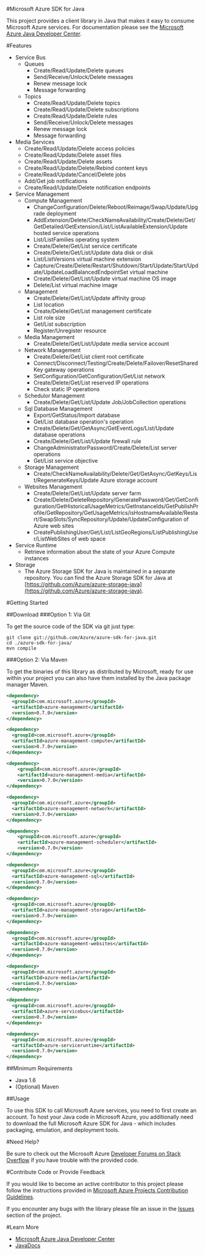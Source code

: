 #Microsoft Azure SDK for Java

This project provides a client library in Java that makes it easy to consume Microsoft Azure services. For documentation please see the [Microsoft Azure Java Developer Center](http://azure.microsoft.com/en-us/develop/java/).


#Features


* Service Bus
    * Queues
        * Create/Read/Update/Delete queues
        * Send/Receive/Unlock/Delete messages
        * Renew message lock
        * Message forwarding
    * Topics
        * Create/Read/Update/Delete topics
        * Create/Read/Update/Delete subscriptions
        * Create/Read/Update/Delete rules
        * Send/Receive/Unlock/Delete messages
        * Renew message lock
        * Message forwarding
* Media Services
    * Create/Read/Update/Delete access policies
    * Create/Read/Update/Delete asset files
    * Create/Read/Update/Delete assets
    * Create/Read/Update/Delete/Rebind content keys
    * Create/Read/Update/Cancel/Delete jobs
    * Add/Get job notifications
    * Create/Read/Update/Delete notification endpoints
* Service Management
    * Compute Management
      * ChangeConfiguration/Delete/Reboot/Reimage/Swap/Update/Upgrade deployment
      * AddExtension/Delete/CheckNameAvailability/Create/Delete/Get/GetDetailed/GetExtension/List/ListAvailableExtension/Update hosted service operations
      * List/ListFamilies operating system
      * Create/Delete/Get/List service certificate
      * Create/Delete/Get/List/Update data disk or disk
      * List/ListVersions virtual machine extension
      * Capture/Create/Delete/Restart/Shutdown/Start/Update/Start/Update/UpdateLoadBalancedEndpointSet virtual machine
      * Create/Delete/Get/List/Update virtual machine OS image
      * Delete/List virtual machine image
    * Management
      * Create/Delete/Get/List/Update affinity group
      * List location
      * Create/Delete/Get/List management certificate
      * List role size
      * Get/List subscription
      * Register/Unregister resource
	* Media Management
      * Create/Delete/Get/List/Update media service account
	* Network Management
      * Create/Delete/Get/List client root certificate
      * Connect/Disconnect/Testing/Create/Delete/Failover/ResetSharedKey gateway operations
      * SetConfiguration/GetConfiguration/Get/List network 
      * Create/Delete/Get/List reserved IP operations
      * Check static IP operations  
	* Schedulor Management    
      * Create/Delete/Get/List/Update Job/JobCollection operations 	
    * Sql Database Management
      * Export/GetStatus/Import database 
      * Get/List database operation's operation
      * Create/Delete/Get/GetAsync/GetEventLogs/List/Update database operations
      * Create/Delete/Get/List/Update firewall rule
      * ChangeAdministratorPassword/Create/Delete/List server operations
      * Get/List service objective
    * Storage Management
      * Create/CheckNameAvailability/Delete/Get/GetAsync/GetKeys/List/RegenerateKeys/Update Azure storage account
    * Websites Management
      * Create/Delete/Get/List/Update server farm
      * Create/Delete/DeleteRepository/GeneratePassword/Get/GetConfiguration/GetHistoricalUsageMetrics/GetInstanceIds/GetPublishProfile/GetRepository/GetUsageMetrics/isHostnameAvailable/Restart/SwapSlots/SyncRepository/Update/UpdateConfiguration of Azure web sites
      * CreatePublishingUser/Get/List/ListGeoRegions/ListPublishingUser/ListWebSites of web space
* Service Runtime
    * Retrieve information about the state of your Azure Compute instances
* Storage
	* The Azure Storage SDK for Java is maintained in a separate repository. You can find the Azure Storage SDK for Java at [https://github.com/Azure/azure-storage-java](https://github.com/Azure/azure-storage-java). 

#Getting Started

##Download
###Option 1: Via Git

To get the source code of the SDK via git just type:

    git clone git://github.com/Azure/azure-sdk-for-java.git
    cd ./azure-sdk-for-java/
    mvn compile

###Option 2: Via Maven

To get the binaries of this library as distributed by Microsoft, ready for use
within your project you can also have them installed by the Java package manager Maven.

```xml
<dependency>
  <groupId>com.microsoft.azure</groupId>
  <artifactId>azure-management</artifactId>
  <version>0.7.0</version>
</dependency>
```
```xml
<dependency>
  <groupId>com.microsoft.azure</groupId>
  <artifactId>azure-management-compute</artifactId>
  <version>0.7.0</version>
</dependency>
```
```xml
<dependency>
    <groupId>com.microsoft.azure</groupId>
    <artifactId>azure-management-media</artifactId>
    <version>0.7.0</version>
</dependency>
```
```xml
<dependency>
  <groupId>com.microsoft.azure</groupId>
  <artifactId>azure-management-network</artifactId>
  <version>0.7.0</version>
</dependency>
```
```xml
<dependency>
    <groupId>com.microsoft.azure</groupId>
    <artifactId>azure-management-scheduler</artifactId>
    <version>0.7.0</version>
</dependency>
```
```xml
<dependency>
  <groupId>com.microsoft.azure</groupId>
  <artifactId>azure-management-sql</artifactId>
  <version>0.7.0</version>
</dependency>
```
```xml
<dependency>
  <groupId>com.microsoft.azure</groupId>
  <artifactId>azure-management-storage</artifactId>
  <version>0.7.0</version>
</dependency>
```
```xml
<dependency>
  <groupId>com.microsoft.azure</groupId>
  <artifactId>azure-management-websites</artifactId>
  <version>0.7.0</version>
</dependency>
```
```xml
<dependency>
  <groupId>com.microsoft.azure</groupId>
  <artifactId>azure-media</artifactId>
  <version>0.7.0</version>
</dependency>
```
```xml
<dependency>
  <groupId>com.microsoft.azure</groupId>
  <artifactId>azure-servicebus</artifactId>
  <version>0.7.0</version>
</dependency>
```
```xml
<dependency>
  <groupId>com.microsoft.azure</groupId>
  <artifactId>azure-serviceruntime</artifactId>
  <version>0.7.0</version>
</dependency>
```

##Minimum Requirements

* Java 1.6
* (Optional) Maven


##Usage

To use this SDK to call Microsoft Azure services, you need to first create an
account.  To host your Java code in Microsoft Azure, you additionally need to download
the full Microsoft Azure SDK for Java - which includes packaging, emulation, and
deployment tools.


#Need Help?

Be sure to check out the Microsoft Azure [Developer Forums on Stack Overflow](http://go.microsoft.com/fwlink/?LinkId=234489) if you have trouble with the provided code.

#Contribute Code or Provide Feedback

If you would like to become an active contributor to this project please follow the instructions provided in [Microsoft Azure Projects Contribution Guidelines](http://azure.github.com/guidelines.html).

If you encounter any bugs with the library please file an issue in the [Issues](https://github.com/Azure/azure-sdk-for-java/issues) section of the project.

#Learn More

* [Microsoft Azure Java Developer Center](http://azure.microsoft.com/en-us/develop/java/)
* [JavaDocs](http://dl.windowsazure.com/javadoc/)

